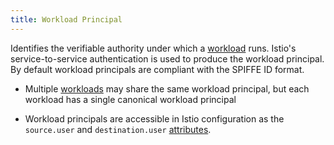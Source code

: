 ```yaml
---
title: Workload Principal
---
```

Identifies the verifiable authority under which a [workload](#workload) runs.
Istio's service-to-service authentication is used to produce the workload principal.
By default workload principals are compliant with the SPIFFE ID format.

- Multiple [workloads](#workload) may share the same workload principal, but each workload has a single canonical workload
  principal

- Workload principals are accessible in Istio configuration as the `source.user` and `destination.user` [attributes](#attribute).
